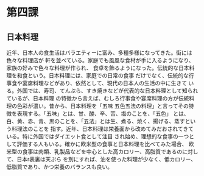 # 第四課
## 日本料理
近年、日本人の食生活はバラエティーに富み、多種多様になってきた。街には色々な料理店が
軒を並べている。家庭でも風風な食材が手に入るようになり、家族の好みで色々な料理が作られ、
食卓を飾るようになった。伝統的な日本料理を和食という。日本料理には、家庭での日常の食事
だけでなく、伝統的な行事食や宴席料理などがあり、依然として、現代の日本人の生活の中に生きて
いる。外国では、寿司、てんぷら、すき焼きなどが代表的な日本料理として知られているが、日本料理
の特徴から言えば、むしろ行事食や宴席料理の方が伝統料理の色彩が濃い。昔から、日本料理を「五味
五色五法の料理」と言ってその特徴を表現する。「五味」とは、甘、酸、辛、苦、塩のことを、「五色」
とは、白、黄、赤、青、黒のことを、「五法」とは生、煮る、焼く、揚げる、蒸すという料理法のことを
指す。近年、日本料理は栄養面から改めてみだおされてきている。特に外国ではダイエット食として注目
され始め、理想的な食事の一つとして評価する人もいる。確かに欧米型の食事と日本料理を比べてみた場合、
欧米型の食事は肉類、乳製品などを中心とした高カロリー、高脂質であるのに対して、日本r表裏は天ぷら
を別にすれば、油を使った料理が少なく、低カロリー、低脂質であり、かつ栄養のバランスも良い。